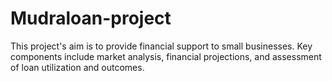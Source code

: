 # Mudraloan-project
This project's  aim is to provide financial support to small businesses. Key components include market analysis, financial projections, and assessment of loan utilization and outcomes.
